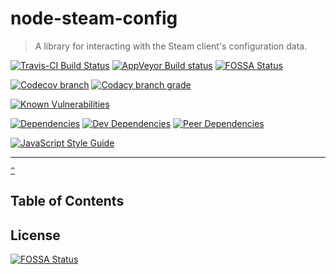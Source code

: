 # node-steam-config

> A library for interacting with the Steam client's configuration data.

[![Travis-CI Build Status](https://travis-ci.org/l3laze/node-steam-config.svg?branch=master)](https://travis-ci.org/l3laze/node-steam-config?branch=master) [![AppVeyor Build status](https://ci.appveyor.com/api/projects/status/mhpi0l2hog0lbmuw/branch/master?svg=true)](https://ci.appveyor.com/project/l3laze/node-steam-config/branch/master)
[![FOSSA Status](https://app.fossa.io/api/projects/git%2Bgithub.com%2Fl3laze%2Fnode-steam-config.svg?type=shield)](https://app.fossa.io/projects/git%2Bgithub.com%2Fl3laze%2Fnode-steam-config?ref=badge_shield)

[![Codecov branch](https://img.shields.io/codecov/c/github/l3laze/node-steam-config/master.svg)](https://codecov.io/gh/l3laze/node-steam-config/list/master) [![Codacy branch grade](https://img.shields.io/codacy/grade/6ce28f60d6e64da8bd2c36782fd57973/master.svg)](https://app.codacy.com/app/l3laze/node-steam-config/dashboard)

[![Known Vulnerabilities](https://snyk.io/test/github/l3laze/node-steam-config/badge.svg?targetFile=package.json)](https://snyk.io/test/github/l3laze/node-steam-config?targetFile=package.json)

[![Dependencies](https://img.shields.io/david/l3laze/node-steam-config.svg)](https://github.com/l3laze/node-steam-config/issues) [![Dev Dependencies](https://img.shields.io/david/dev/l3laze/node-steam-config.svg)](https://github.com/l3laze/node-steam-config) [![Peer Dependencies](https://img.shields.io/david/peer/l3laze/node-steam-config.svg)](https://github.com/l3laze/node-steam-config)

[![JavaScript Style Guide](https://cdn.rawgit.com/standard/standard/master/badge.svg)](https://github.com/standard/standard)

----

<a href="#-">`^`</a>

## **Table of Contents**


## License
[![FOSSA Status](https://app.fossa.io/api/projects/git%2Bgithub.com%2Fl3laze%2Fnode-steam-config.svg?type=large)](https://app.fossa.io/projects/git%2Bgithub.com%2Fl3laze%2Fnode-steam-config?ref=badge_large)